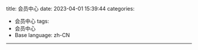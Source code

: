 title: 会员中心
date: 2023-04-01 15:39:44
categories:
- 会员中心
tags:
- 会员中心
- Base
language: zh-CN
---

<!-- more -->